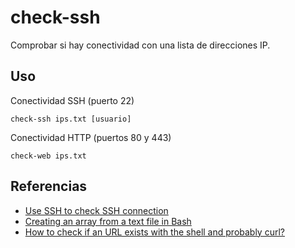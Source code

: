 # check-ssh

Comprobar si hay conectividad con una lista de direcciones IP.

## Uso

Conectividad SSH (puerto 22)

```shell
check-ssh ips.txt [usuario]
```

Conectividad HTTP (puertos 80 y 443)

```shell
check-web ips.txt
```

## Referencias

- [Use SSH to check SSH connection](https://www.golinuxcloud.com/test-ssh-connection/#Method_4_Use_SSH_to_check_SSH_connection)
- [Creating an array from a text file in Bash](https://stackoverflow.com/a/30988704)
- [How to check if an URL exists with the shell and probably curl?](https://stackoverflow.com/a/12199125)
